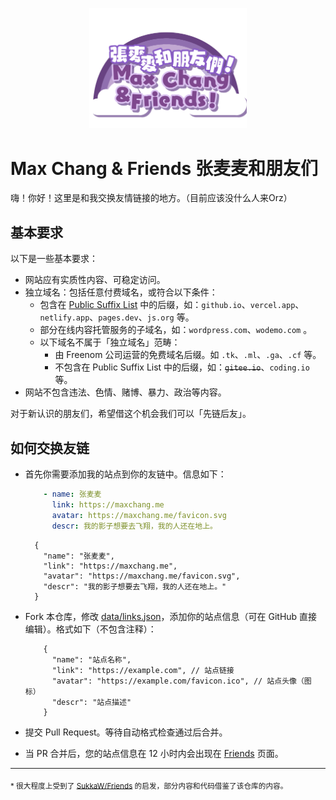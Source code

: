 <p align="center">
    <img src="./assets/logo.svg" width="50%"/>
</p>

# Max Chang & Friends 张麦麦和朋友们

嗨！你好！这里是和我交换友情链接的地方。（目前应该没什么人来Orz）

## 基本要求

以下是一些基本要求：

-   网站应有实质性内容、可稳定访问。
-   独立域名：包括任意付费域名，或符合以下条件：
    -   包含在 [Public Suffix List](https://publicsuffix.org/list/public_suffix_list.dat) 中的后缀，如：`github.io`、`vercel.app`、`netlify.app`、`pages.dev`、`js.org` 等。
    -   部分在线内容托管服务的子域名，如：`wordpress.com`、`wodemo.com` 。
    -   以下域名不属于「独立域名」范畴：
        -   由 Freenom 公司运营的免费域名后缀。如 `.tk`、`.ml`、`.ga`、`.cf` 等。
        -   不包含在 Public Suffix List 中的后缀，如：~~`gitee.io`~~、`coding.io` 等。
-   网站不包含违法、色情、赌博、暴力、政治等内容。

对于新认识的朋友们，希望借这个机会我们可以「先链后友」。

## 如何交换友链

-   首先你需要添加我的站点到你的友链中。信息如下：

    ```yaml
        - name: 张麦麦
          link: https://maxchang.me
          avatar: https://maxchang.me/favicon.svg
          descr: 我的影子想要去飞翔，我的人还在地上。
    ```

    <!--  eslint-disable jsonc/indent -->

    ```jsonc
      {
        "name": "张麦麦",
        "link": "https://maxchang.me",
        "avatar": "https://maxchang.me/favicon.svg",
        "descr": "我的影子想要去飞翔，我的人还在地上。"
      }
    ```

    <!-- eslint-enable jsonc/indent -->

-   Fork 本仓库，修改 [data/links.json](./data/links.json)，添加你的站点信息（可在 GitHub 直接编辑）。格式如下（不包含注释）：

    <!--  eslint-disable jsonc/indent -->

    ```jsonc
        {
          "name": "站点名称",
          "link": "https://example.com", // 站点链接
          "avatar": "https://example.com/favicon.ico", // 站点头像（图标）
          "descr": "站点描述"
        }
    ```

    <!-- eslint-enable jsonc/indent -->

-   提交 Pull Request。等待自动格式检查通过后合并。
-   当 PR 合并后，您的站点信息在 12 小时内会出现在 [Friends](https://maxchang.me/friends) 页面。

---

<sub>
* 很大程度上受到了 <a href="https://github.com/SukkaW/Friends">SukkaW/Friends</a> 的启发，部分内容和代码借鉴了该仓库的内容。
</sub>
